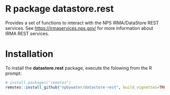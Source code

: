 # R package datastore.rest

Provides a set of functions to interact with the NPS IRMA/DataStore REST
services. See https://irmaservices.nps.gov/ for more information about
IRMA REST services.

# Installation

To install the **datastore.rest** package, execute the folowing from the R prompt:

```r
# install.packages("remotes")
remotes::install_github("npbywater/datastore-rest", build_vignettes=TRUE)

```
